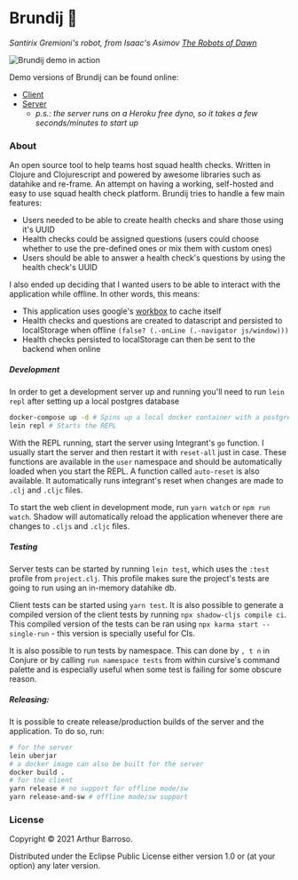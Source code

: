 # Brundij 🥑
_Santirix Gremioni's robot, from Isaac's Asimov [The Robots of Dawn](https://www.amazon.com/Robots-Dawn-Robot-Isaac-Asimov/dp/0553299492)_

![Brundij demo in action](https://user-images.githubusercontent.com/48794198/134423862-17bf9234-22a3-40a5-aa1d-0da0cd68e939.gif)

Demo versions of Brundij can be found online:
- [Client](https://brundij-demo.netlify.app/)
- [Server](https://brundij-api-demo.herokuapp.com/swagger) 
  - _p.s.: the server runs on a Heroku free dyno, so it takes a few seconds/minutes to start up_
### About
An open source tool to help teams host squad health checks. Written in Clojure and Clojurescript and powered by awesome libraries such as datahike and re-frame. An attempt on having a working, self-hosted and easy to use squad health check platform. Brundij tries to handle a few main features:

- Users needed to be able to create health checks and share those using it's UUID
- Health checks could be assigned questions (users could choose whether to use the pre-defined ones or mix them with custom ones)
- Users should be able to answer a health check's questions by using the health check's UUID

I also ended up deciding that I wanted users to be able to interact with the application while offline. In other words, this means:
- This application uses google's [workbox](https://developers.google.com/web/tools/workbox) to cache itself
- Health checks and questions are created to datascript and persisted to localStorage when offline `(false? (.-onLine (.-navigator js/window)))`
- Health checks persisted to localStorage can then be sent to the backend when online

##### Development
In order to get a development server up and running you'll need to run `lein repl` after setting up a local postgres database
```bash
docker-compose up -d # Spins up a local docker container with a postgres database
lein repl # Starts the REPL
```

With the REPL running, start the server using Integrant's `go` function. I usually start the server and then restart it with `reset-all` just in case. These functions are available in the `user` namespace and should be automatically loaded when you start the REPL. A function called `auto-reset` is also available. It automatically runs integrant's reset when changes are made to `.clj` and `.cljc` files.

To start the web client in development mode, run `yarn watch` or `npm run watch`. Shadow will automatically reload the application whenever there are changes to `.cljs` and `.cljc` files.

##### Testing
Server tests can be started by running `lein test`, which uses the `:test` profile from `project.clj`. This profile makes sure the project's tests are going to run using an in-memory datahike db.

Client tests can be started using `yarn test`. It is also possible to generate a compiled version of the client tests by running `npx shadow-cljs compile ci`. This compiled version of the tests can be ran using `npx karma start --single-run` - this version is specially useful for CIs.

It is also possible to run tests by namespace. This can done by `, t n` in Conjure or by calling `run namespace tests` from within cursive's command palette and is especially useful when some test is failing for some obscure reason.



##### Releasing:
It is possible to create release/production builds of the server and the application. To do so, run:
```bash
# for the server
lein uberjar
# a docker image can also be built for the server
docker build .
# for the client
yarn release # no support for offline mode/sw
yarn release-and-sw # offline mode/sw support
```

### License

Copyright © 2021 Arthur Barroso.

Distributed under the Eclipse Public License either version 1.0 or (at your option) any later version.

